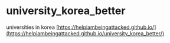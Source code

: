 # university_korea_better
universities in korea
[https://helpiambeingattacked.github.io/](https://helpiambeingattacked.github.io/university_korea_better/)
